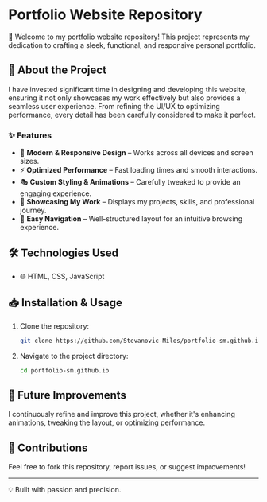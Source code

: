 # Portfolio Website Repository

🚀 Welcome to my portfolio website repository! This project represents my dedication to crafting a sleek, functional, and responsive personal portfolio. 

## 📌 About the Project
I have invested significant time in designing and developing this website, ensuring it not only showcases my work effectively but also provides a seamless user experience. From refining the UI/UX to optimizing performance, every detail has been carefully considered to make it perfect.

### ✨ Features
- 🎨 **Modern & Responsive Design** – Works across all devices and screen sizes.
- ⚡ **Optimized Performance** – Fast loading times and smooth interactions.
- 🎭 **Custom Styling & Animations** – Carefully tweaked to provide an engaging experience.
- 📂 **Showcasing My Work** – Displays my projects, skills, and professional journey.
- 🧭 **Easy Navigation** – Well-structured layout for an intuitive browsing experience.

## 🛠 Technologies Used
- 🌐 HTML, CSS, JavaScript

## 📥 Installation & Usage
1. Clone the repository:

   ```bash
   git clone https://github.com/Stevanovic-Milos/portfolio-sm.github.io
   ```
2. Navigate to the project directory:

   ```bash
   cd portfolio-sm.github.io
   ```
  

## 🚀 Future Improvements
I continuously refine and improve this project, whether it's enhancing animations, tweaking the layout, or optimizing performance. 

## 🤝 Contributions
Feel free to fork this repository, report issues, or suggest improvements!

---
💡 Built with passion and precision.
